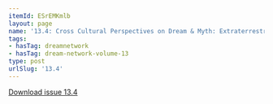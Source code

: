 ```yaml
---
itemId: ESrEMKmlb
layout: page
name: '13.4: Cross Cultural Perspectives on Dream & Myth: Extraterrestrial Dreams'
tags:
- hasTag: dreamnetwork
- hasTag: dream-network-volume-13
type: post
urlSlug: '13.4'
---
```

<a href="../files/pdfs/Volume_13/13.4-Dream-Network_Volume-13_No-4.pdf" download="">Download issue 13.4</a>
